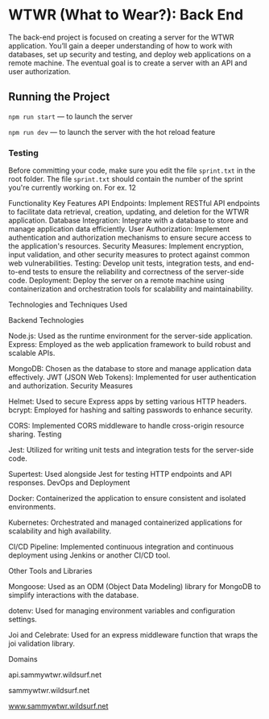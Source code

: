 # WTWR (What to Wear?): Back End

The back-end project is focused on creating a server for the WTWR application. You’ll gain a deeper understanding of how to work with databases, set up security and testing, and deploy web applications on a remote machine. The eventual goal is to create a server with an API and user authorization.

## Running the Project

`npm run start` — to launch the server

`npm run dev` — to launch the server with the hot reload feature

### Testing

Before committing your code, make sure you edit the file `sprint.txt` in the root folder. The file `sprint.txt` should contain the number of the sprint you're currently working on. For ex. 12

Functionality
Key Features
API Endpoints: Implement RESTful API endpoints to facilitate data retrieval, creation, updating, and deletion for the WTWR application.
Database Integration: Integrate with a database to store and manage application data efficiently.
User Authorization: Implement authentication and authorization mechanisms to ensure secure access to the application's resources.
Security Measures: Implement encryption, input validation, and other security measures to protect against common web vulnerabilities.
Testing: Develop unit tests, integration tests, and end-to-end tests to ensure the reliability and correctness of the server-side code.
Deployment: Deploy the server on a remote machine using containerization and orchestration tools for scalability and maintainability.

Technologies and Techniques Used

Backend Technologies

Node.js: Used as the runtime environment for the server-side application.
Express: Employed as the web application framework to build robust and scalable APIs.

MongoDB: Chosen as the database to store and manage application data effectively.
JWT (JSON Web Tokens): Implemented for user authentication and authorization.
Security Measures

Helmet: Used to secure Express apps by setting various HTTP headers.
bcrypt: Employed for hashing and salting passwords to enhance security.

CORS: Implemented CORS middleware to handle cross-origin resource sharing.
Testing

Jest: Utilized for writing unit tests and integration tests for the server-side code.

Supertest: Used alongside Jest for testing HTTP endpoints and API responses.
DevOps and Deployment

Docker: Containerized the application to ensure consistent and isolated environments.

Kubernetes: Orchestrated and managed containerized applications for scalability and high availability.

CI/CD Pipeline: Implemented continuous integration and continuous deployment using Jenkins or another CI/CD tool.

Other Tools and Libraries

Mongoose: Used as an ODM (Object Data Modeling) library for MongoDB to simplify interactions with the database.

dotenv: Used for managing environment variables and configuration settings.

Joi and Celebrate: Used for an express middleware function that wraps the joi validation library.



Domains

api.sammywtwr.wildsurf.net

sammywtwr.wildsurf.net

www.sammywtwr.wildsurf.net	
